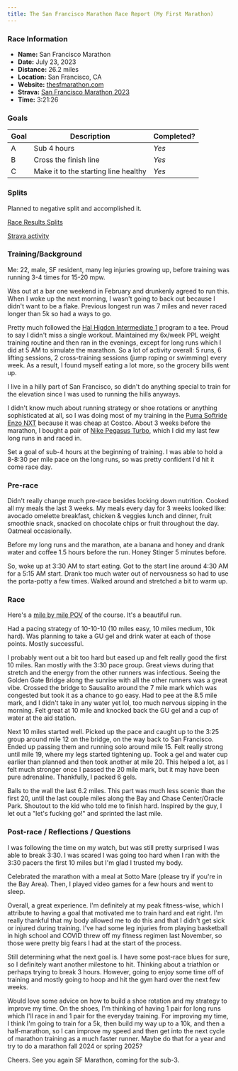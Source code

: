 ```yaml
---
title: The San Francisco Marathon Race Report (My First Marathon)
---
```



### Race Information
* **Name:** San Francisco Marathon
* **Date:** July 23, 2023
* **Distance:** 26.2 miles
* **Location:** San Francisco, CA
* **Website:** [thesfmarathon.com](https://www.thesfmarathon.com/)
* **Strava:** [San Francisco Marathon 2023](https://www.strava.com/activities/9507309050)
* **Time:** 3:21:26

### Goals


| Goal | Description | Completed? |
|------|-------------|------------|
| A | Sub 4 hours | *Yes* |
| B | Cross the finish line | *Yes* |
| C | Make it to the starting line healthy | *Yes* |

### Splits
Planned to negative split and accomplished it.

[Race Results Splits](https://www.athlinks.com/event/1403/results/Event/1052040/Course/2367906/Bib/1197)

[Strava activity](https://www.strava.com/activities/9507309050)

### Training/Background
Me: 22, male, SF resident, many leg injuries growing up, before training was running 3-4 times for 15-20 mpw.

Was out at a bar one weekend in February and drunkenly agreed to run this. When I woke up the next morning, I wasn't going to back out because I didn't want to be a flake. Previous longest run was 7 miles and never raced longer than 5k so had a ways to go. 

Pretty much followed the [Hal Higdon Intermediate 1](https://www.halhigdon.com/training-programs/marathon-training/intermediate-1-marathon/) program to a tee. Proud to say I didn't miss a single workout. Maintained my 6x/week PPL weight training routine and then ran in the evenings, except for long runs which I did at 5 AM to simulate the marathon. So a lot of activity overall: 5 runs, 6 lifting sessions, 2 cross-training sessions (jump roping or swimming) every week. As a result, I found myself eating a lot more, so the grocery bills went up.

I live in a hilly part of San Francisco, so didn't do anything special to train for the elevation since I was used to running the hills anyways.

I didn't know much about running strategy or shoe rotations or anything sophisticated at all, so I was doing most of my training in the [Puma Softride Enzo NXT](https://www.amazon.com/PUMA-Mens-Softride-Running-Black-Castlerock/dp/B08QCH4B1F/ref=asc_df_B08QCH4B1F/?tag=hyprod-20&linkCode=df0&hvadid=539490170283&hvpos=&hvnetw=g&hvrand=5663172373866734732&hvpone=&hvptwo=&hvqmt=&hvdev=c&hvdvcmdl=&hvlocint=&hvlocphy=9031944&hvtargid=pla-1392323422488&psc=1) because it was cheap at Costco. About 3 weeks before the marathon, I bought a pair of [Nike Pegasus Turbo](https://www.nike.com/t/pegasus-turbo-se-mens-road-running-shoes-pnz45r/DM3413-100?nikemt=true&cp=34492719349_search_--u-15138747974-130504283258--c---558089777007-pla-1716686677340-9031944-1000395134-00196153212381&gclid=Cj0KCQjw5f2lBhCkARIsAHeTvlhbJsz0GhkpwdkWN-lGdEIYqZ1452OTq6CXAUlILKQQJn2-qoLrfAkaAs5UEALw_wcB&gclsrc=aw.ds), which I did my last few long runs in and raced in.

Set a goal of sub-4 hours at the beginning of training. I was able to hold a 8-8:30 per mile pace on the long runs, so was pretty confident I'd hit it come race day.

### Pre-race
Didn't really change much pre-race besides locking down nutrition. Cooked all my meals the last 3 weeks. My meals every day for 3 weeks looked like: avocado omelette breakfast, chicken & veggies lunch and dinner, fruit smoothie snack, snacked on chocolate chips or fruit throughout the day. Oatmeal occasionally.

Before my long runs and the marathon, ate a banana and honey and drank water and coffee 1.5 hours before the run. Honey Stinger 5 minutes before. 

So, woke up at 3:30 AM to start eating. Got to the start line around 4:30 AM for a 5:15 AM start. Drank too much water out of nervousness so had to use the porta-potty a few times. Walked around and stretched a bit to warm up.

### Race
Here's a [mile by mile POV](https://www.youtube.com/watch?v=AdfXTMmpkwE) of the course. It's a beautiful run.

Had a pacing strategy of 10-10-10 (10 miles easy, 10 miles medium, 10k hard). Was planning to take a GU gel and drink water at each of those points. Mostly successful.

I probably went out a bit too hard but eased up and felt really good the first 10 miles. Ran mostly with the 3:30 pace group. Great views during that stretch and the energy from the other runners was infectious. Seeing the Golden Gate Bridge along the sunrise with all the other runners was a great vibe. Crossed the bridge to Sausalito around the 7 mile mark which was congested but took it as a chance to go easy. Had to pee at the 8.5 mile mark, and I didn't take in any water yet lol, too much nervous sipping in the morning. Felt great at 10 mile and knocked back the GU gel and a cup of water at the aid station.

Next 10 miles started well. Picked up the pace and caught up to the 3:25 group around mile 12 on the bridge, on the way back to San Francisco. Ended up passing them and running solo around mile 15. Felt really strong until mile 19, where my legs started tightening up. Took a gel and water cup earlier than planned and then took another at mile 20. This helped a lot, as I felt much stronger once I passed the 20 mile mark, but it may have been pure adrenaline. Thankfully, I packed 6 gels.

Balls to the wall the last 6.2 miles. This part was much less scenic than the first 20, until the last couple miles along the Bay and Chase Center/Oracle Park. Shoutout to the kid who told me to finish hard. Inspired by the guy, I let out a "let's fucking go!" and sprinted the last mile. 

### Post-race / Reflections / Questions
I was following the time on my watch, but was still pretty surprised I was able to break 3:30. I was scared I was going too hard when I ran with the 3:30 pacers the first 10 miles but I'm glad I trusted my body.

Celebrated the marathon with a meal at Sotto Mare (please try if you're in the Bay Area). Then, I played video games for a few hours and went to sleep.

Overall, a great experience. I'm definitely at my peak fitness-wise, which I attribute to having a goal that motivated me to train hard and eat right. I'm really thankful that my body allowed me to do this and that I didn't get sick or injured during training. I've had some leg injuries from playing basketball in high school and COVID threw off my fitness regimen last November, so those were pretty big fears I had at the start of the process.

Still determining what the next goal is. I have some post-race blues for sure, so I definitely want another milestone to hit. Thinking about a triathlon or perhaps trying to break 3 hours. However, going to enjoy some time off of training and mostly going to hoop and hit the gym hard over the next few weeks.

Would love some advice on how to build a shoe rotation and my strategy to improve my time. On the shoes, I'm thinking of having 1 pair for long runs which I'll race in and 1 pair for the everyday training. For improving my time, I think I'm going to train for a 5k, then build my way up to a 10k, and then a half-marathon, so I can improve my speed and then get into the next cycle of marathon training as a much faster runner. Maybe do that for a year and try to do a marathon fall 2024 or spring 2025?

Cheers. See you again SF Marathon, coming for the sub-3.